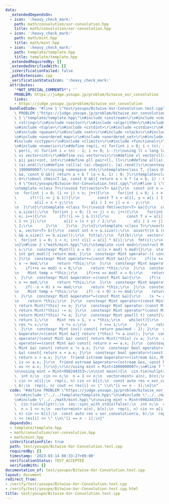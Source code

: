 ```yaml
---
data:
  _extendedDependsOn:
  - icon: ':heavy_check_mark:'
    path: math/convolution/xor-convolution.hpp
    title: math/convolution/xor-convolution.hpp
  - icon: ':heavy_check_mark:'
    path: math/mint.hpp
    title: math/mint.hpp
  - icon: ':heavy_check_mark:'
    path: template/template.hpp
    title: template/template.hpp
  _extendedRequiredBy: []
  _extendedVerifiedWith: []
  _isVerificationFailed: false
  _pathExtension: cpp
  _verificationStatusIcon: ':heavy_check_mark:'
  attributes:
    '*NOT_SPECIAL_COMMENTS*': ''
    PROBLEM: https://judge.yosupo.jp/problem/bitwise_xor_convolution
    links:
    - https://judge.yosupo.jp/problem/bitwise_xor_convolution
  bundledCode: "#line 1 \"test/yosupo/Bitwise-Xor-Convolution.test.cpp\"\n#define\
    \ PROBLEM \"https://judge.yosupo.jp/problem/bitwise_xor_convolution\"\n\n#line\
    \ 1 \"template/template.hpp\"\n#include <iostream>\r\n#include <cmath>\r\n#include\
    \ <string>\r\n#include <vector>\r\n#include <algorithm>\r\n#include <utility>\r\
    \n#include <tuple>\r\n#include <cstdint>\r\n#include <cstdio>\r\n#include <map>\r\
    \n#include <queue>\r\n#include <set>\r\n#include <stack>\r\n#include <deque>\r\
    \n#include <unordered_map>\r\n#include <unordered_set>\r\n#include <bitset>\r\n\
    #include <cctype>\r\n#include <climits>\r\n#include <functional>\r\n#include <cassert>\r\
    \n#include <numeric>\r\n#define rep(i, n) for(int i = 0; i < (n); i++)\r\n#define\
    \ per(i, n) for(int i = (n) - 1; i >= 0; i--)\r\nusing ll = long long;\r\n#define\
    \ vi vector<int>\r\n#define vvi vector<vi>\r\n#define vl vector<ll>\r\n#define\
    \ pii pair<int, int>\r\n#define pll pair<ll, ll>\r\n#define all(a) (a).begin(),\
    \ (a).end()\r\n#define rall(a) (a).rbegin(), (a).rend()\r\nconstexpr int mod =\
    \ 1000000007;\r\nusing namespace std;\r\ntemplate<class T, class U>\r\nbool chmax(T\
    \ &a, const U &b){ return a < b ? (a = b, 1) : 0; }\r\ntemplate<class T, class\
    \ U>\r\nbool chmin(T &a, const U &b){ return a > b ? (a = b, 1) : 0; }\n#line\
    \ 4 \"test/yosupo/Bitwise-Xor-Convolution.test.cpp\"\n\n#line 1 \"math/convolution/xor-convolution.hpp\"\
    \ntemplate <class T>\r\nvoid fzt(vector<T> &a){\r\n  const int n = a.size();\r\
    \n  for(int j = 0; (1 << j) < n; j++){\r\n    for(int i = 0; i < n; i++){\r\n\
    \      if(!(i >> j & 1)){\r\n        const T x = a[i], y = a[i | 1 << j];\r\n\
    \        a[i] = x + y;\r\n        a[i | 1 << j] = x - y;\r\n      }\r\n    }\r\
    \n  }\r\n}\r\ntemplate <class T>\r\nvoid fmt(vector<T> &a){\r\n  const int n =\
    \ a.size();\r\n  for(int j = 0; (1 << j) < n; j++){\r\n    for(int i = 0; i <\
    \ n; i++){\r\n      if(!(i >> j & 1)){\r\n        const T x = a[i], y = a[i |\
    \ 1 << j];\r\n        a[i] = (x + y) / 2;\r\n        a[i | 1 << j] = (x - y) /\
    \ 2;\r\n      }\r\n    }\r\n  }\r\n}\r\ntemplate <class T>\r\nvector<T> xor_convolution(vector<T>\
    \ a, vector<T> b){\r\n  const int n = a.size();\r\n  assert((n & (n - 1)) == 0\
    \ && a.size() == b.size());\r\n  fzt(a);\r\n  fzt(b);\r\n  vector<T> c(n);\r\n\
    \  for(int i = 0; i < n; i++) c[i] = a[i] * b[i];\r\n  fmt(c);\r\n  return c;\r\
    \n}\n#line 2 \"math/mint.hpp\"\n\r\ntemplate <int mod>\r\nstruct Mint {\r\n  ll\
    \ x;\r\n  constexpr Mint(ll x = 0) : x((x + mod) % mod){}\r\n  static constexpr\
    \ int get_mod(){ return mod; }\r\n  constexpr Mint operator-() const{ return Mint(-x);\
    \ }\r\n  constexpr Mint operator+=(const Mint &a){\r\n    if((x += a.x) >= mod)\
    \ x -= mod;\r\n    return *this;\r\n  }\r\n  constexpr Mint &operator++(){\r\n\
    \    if(++x == mod) x = 0;\r\n    return *this;\r\n  }\r\n  constexpr Mint operator++(int){\r\
    \n    Mint temp = *this;\r\n    if(++x == mod) x = 0;\r\n    return temp;\r\n\
    \  }\r\n  constexpr Mint &operator-=(const Mint &a){\r\n    if((x -= a.x) < 0)\
    \ x += mod;\r\n    return *this;\r\n  }\r\n  constexpr Mint &operator--(){\r\n\
    \    if(--x < 0) x += mod;\r\n    return *this;\r\n  }\r\n  constexpr Mint operator--(int){\r\
    \n    Mint temp = *this;\r\n    if(--x < 0) x += mod;\r\n    return temp;\r\n\
    \  }\r\n  constexpr Mint &operator*=(const Mint &a){\r\n    (x *= a.x) %= mod;\r\
    \n    return *this;\r\n  }\r\n  constexpr Mint operator+(const Mint &a) const{\
    \ return Mint(*this) += a; }\r\n  constexpr Mint operator-(const Mint &a) const{\
    \ return Mint(*this) -= a; }\r\n  constexpr Mint operator*(const Mint &a) const{\
    \ return Mint(*this) *= a; }\r\n  constexpr Mint pow(ll t) const{\r\n    if(!t)\
    \ return 1;\r\n    Mint res = 1, v = *this;\r\n    while(t){\r\n      if(t & 1)\
    \ res *= v;\r\n      v *= v;\r\n      t >>= 1;\r\n    }\r\n    return res;\r\n\
    \  }\r\n  constexpr Mint inv() const{ return pow(mod - 2); }\r\n  constexpr Mint\
    \ &operator/=(const Mint &a){ return (*this) *= a.inv(); }\r\n  constexpr Mint\
    \ operator/(const Mint &a) const{ return Mint(*this) /= a; }\r\n  constexpr bool\
    \ operator==(const Mint &a) const{ return x == a.x; }\r\n  constexpr bool operator!=(const\
    \ Mint &a) const{ return x != a.x; }\r\n  constexpr bool operator<(const Mint\
    \ &a) const{ return x < a.x; }\r\n  constexpr bool operator>(const Mint &a) const{\
    \ return x > a.x; }\r\n  friend istream &operator>>(istream &is, Mint &a){ return\
    \ is >> a.x; }\r\n  friend ostream &operator<<(ostream &os, const Mint &a){ return\
    \ os << a.x; }\r\n};\r\n//using mint = Mint<1000000007>;\n#line 7 \"test/yosupo/Bitwise-Xor-Convolution.test.cpp\"\
    \n\nusing mint = Mint<998244353>;\n\nint main(){\n  cin.tie(nullptr);\n  ios::sync_with_stdio(false);\n\
    \  int n;\n  cin >> n;\n  n = 1 << n;\n  vector<mint> a(n), b(n);\n  rep(i, n)\
    \ cin >> a[i];\n  rep(i, n) cin >> b[i];\n  const auto res = xor_convolution(a,\
    \ b);\n  rep(i, n) cout << res[i] << \" \\n\"[i == n - 1];\n}\n"
  code: "#define PROBLEM \"https://judge.yosupo.jp/problem/bitwise_xor_convolution\"\
    \n\n#include \"../../template/template.hpp\"\n\n#include \"../../math/convolution/xor-convolution.hpp\"\
    \n#include \"../../math/mint.hpp\"\n\nusing mint = Mint<998244353>;\n\nint main(){\n\
    \  cin.tie(nullptr);\n  ios::sync_with_stdio(false);\n  int n;\n  cin >> n;\n\
    \  n = 1 << n;\n  vector<mint> a(n), b(n);\n  rep(i, n) cin >> a[i];\n  rep(i,\
    \ n) cin >> b[i];\n  const auto res = xor_convolution(a, b);\n  rep(i, n) cout\
    \ << res[i] << \" \\n\"[i == n - 1];\n}"
  dependsOn:
  - template/template.hpp
  - math/convolution/xor-convolution.hpp
  - math/mint.hpp
  isVerificationFile: true
  path: test/yosupo/Bitwise-Xor-Convolution.test.cpp
  requiredBy: []
  timestamp: '2023-03-14 00:33:27+09:00'
  verificationStatus: TEST_ACCEPTED
  verifiedWith: []
documentation_of: test/yosupo/Bitwise-Xor-Convolution.test.cpp
layout: document
redirect_from:
- /verify/test/yosupo/Bitwise-Xor-Convolution.test.cpp
- /verify/test/yosupo/Bitwise-Xor-Convolution.test.cpp.html
title: test/yosupo/Bitwise-Xor-Convolution.test.cpp
---
```

